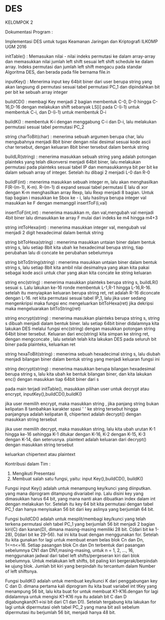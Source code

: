 # DES

KELOMPOK 2

Dokumentasi Program :

Implementasi DES untuk tugas Keamanan Jaringan dan Kriptografi ILKOMP UGM 2016

initTable() : Memasukan nilai - nilai indeks permutasi ke dalam array-array dan memasukkan nilai jumlah left shift sesuai left shift schedule ke dalam array. Indeks permutasi dan jumlah left shift mengacu pada standar Algoritma DES, dan berada pada file bernama file.in

inputKey() : Menerima input key 64bit biner dari user berupa string yang akan langsung di permutasi sesuai tabel permutasi PC_1 dan dipindahkan bit per bit ke sebuah array integer

buildCD() : membagi Key menjadi 2 bagian membentuk C-0, D-0 hingga C-16,D-16 dengan melakukan shift sebanyak LS[i] pada C-(i-1) untuk membentuk C-i, dan D-(i-1) untuk membentuk D-i

buildK() : membentuk K-i dengan menggabung C-i dan D-i, lalu melakukan permutasi sesuai tabel permutasi PC_2

string charToBit(char) : menerima sebuah argumen berupa char, lalu mengubahnya menjadi 8bit biner dengan nilai desimal sesuai kode ascii char tersebut, dengan keluaran 8bit biner tersebut dalam bentuk string

buildLR(string) : menerima masukkan sebuah string yang adalah potongan plainteks yang telah dikonversi menjadi 64bit biner, lalu melakukan permutasi pada plainteks sesuai tabel IP dan memasukkannya bit per bit ke dalam sebuah array of integer. Setelah itu dibagi 2 menjadi L-0 dan R-0

buildF(int) : menerima masukkan sebuah integer m, lalu akan menghasilkan F(R-(m-1), K-m). R-(m-1) di expand sesuai tabel permutasi E lalu di xor dengan K-m menghasilkan array Rexp, lalu Rexp menjadi 8 bagian. Untuk tiap bagian i masukkan ke Sbox ke - i, lalu hasilnya berupa integer val masukkan ke F dengan memanggil insertToF(i,val)

insertToF(int,int) : menerima masukkan m, dan val,mengubah val menjadi 4bit biner lalu dimasukkan ke array F mulai dari indeks ke m4 hingga m4+3

string intToHexa(int) : menerima masukkan integer val, mengubah val menjadi 2 digit hexadecimal dalam bentuk string

string bitToHexa(string) : menerima masukkan untaian biner dalam bentuk string s, lalu setiap 8bit kita ubah ke hexadecimal berupa string, tiap perubahan lalu di concate ke perubahan sebelumnya

string bitToString(string) : menerima masukkan untaian biner dalam bentuk string s, lalu setiap 8bit kita ambil nilai desimalnya yang akan kita pakai sebagai kode ascii untuk char yang akan kita concate ke string keluaran

string enc(string) : menerima masukkan plainteks berupa string s, buildLR() sesuai s. Lalu lakukan ke-16 ronde membentuk L-1,R-1 hingga L-16,R-16. setelah itu menyiapkan keluaran berupa string ret, ret adalah R-16 diconcate dengan L-16. ret kita permutasi sesuai tabel IP_1, lalu jika user sedang mengenkripsi maka fungsi enc mengeluarkan bitToHexa(ret) jika dekripsi maka mengeluarakan bitToString(ret)

string encrypt(string) : menerima masukkan plainteks berupa string s, string s dibuah menjadi dalam bentuk biner. lalu setiap 64bit biner didalamnya kita lakukan DES melalui fungsi enc(string) dengan masukkan potongan string 64bit biner tersebut. Keluaran dari enc(string) kita simpan ke string ret, dengan mengconcate , lalu setelah telah kita lakukan DES pada seluruh bit biner pada plainteks, keluarkan ret

string hexaToBit(string) : menerima sebuah hexadecimal string s, lalu diubah menjadi bilangan biner dalam bentuk string yang menjadi keluaran fungsi ini

string decrypt(string) : menerima masukkan berupa bilangan hexadesimal berupa string s, lalu kita ubah ke bentuk bilangan biner, dan kita lakukan enc() dengan masukkan tiap 64bit biner dari s

pada main terjadi initTable(), masukkan pilihan user untuk decrypt atau encrypt, inputKey(),buildCD(),buildK()

jika user memilih encrypt, maka masukkan string , jika panjang string bukan kelipatan 8 tambahkan karakter spasi ' ' ke string tersebut hingga panjangnya adalah kelipatan 8, chipertext adalah decrypt() dengan masukkan string tersebut

jika user memilih decrypt, maka masukkan string, lalu kita ubah urutan K-1 hingga ke-16 sehingga K-1 ditukar dengan K-16, K-2 dengan K-15, K-3 dengan K-14, dan seterusnya. plaintext adalah keluaran dari decrypt() dengan masukkan string tersebut

keluarkan chipertext atau plaintext

Kontribusi dalam Tim :
1. Mengikuti Presentasi
2. Membuat salah satu fungsi, yaitu: input Key(),buildCD(), buildK()

Fungsi input Key() adalah untuk menampung key/kunci yang diinputkan. yang mana diprogram ditampung divariabel inp. Lalu disini key yang
                   dimasukkan harus 64 bit, yang mana nanti akan dibuatkan index dalam int dengan melakukan for. Setelah itu key 64 bit
                   kita permutasi dengan tabel PC_1 dan hanya menyisakan 56 bit dari key aslinya yang berjumlah 64 bit.

Fungsi buildCD()   adalah untuk mesplit/membagi key/kunci yang telah terkena permutasi oleh tabel PC_1 yang berjumlah 56 bit menjadi 2                        bagian kiri(C) dan kanan(D), dimana masing-masing memiliki 28 bit. C(dari bit ke 1-28), D(dari bit ke 29-56). hal ini                      kita buat dengan menggunakan for. Setelah itu kita gunakan for lagi untuk membuat enam belas blok Cn dan Dn, 1<=n<=16.                    Setiap pasangan blok Cn dan Dn terbentuk dari pasangan sebelumnya CN1 dan DN1,masing-masing, untuk n = 1, 2, ..., 16,                      menggunakan jadwal  dari tabel left shifts/pergeseran kiri dari blok sebelumnya. Untuk melakukan left shifts, bit                          paling kiri bergerak/berpindah ke ujung blok. Jumlah bit kiri yang berpindah itu tercantum dalam Number of left                            shiftsnya.

Fungsi buildK()    adalah untuk membuat key/kunci K dari penggabungan key C dan D. dimana pertama kali diprogram itu kita buat variabel                      int tKey yang menampung 56 bit, lalu kita buat for untuk membuat K1-K16.dengan for lagi didalamnya untuk mengisi K1-K16                    nya itu adalah bit C dan D digabungkan(K1->isi bit dari C1 dan D1). Setelah tergabung kita lakukan for lagi untuk                          dipermutasi oleh tabel PC_2 yang mana bit asli sebelum dipermutasi itu berjumlah 56 bit, menjadi hanya 48 bit.
